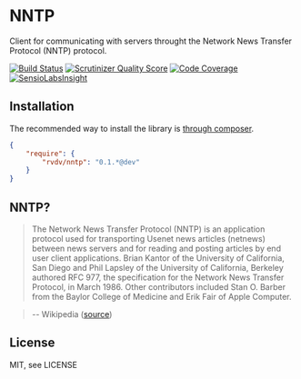 # NNTP

Client for communicating with servers throught the Network News Transfer Protocol (NNTP) protocol.

[![Build Status](https://travis-ci.org/RobinvdVleuten/php-nntp.png?branch=master)](https://travis-ci.org/RobinvdVleuten/php-nntp)
[![Scrutinizer Quality Score](https://scrutinizer-ci.com/g/RobinvdVleuten/php-nntp/badges/quality-score.png?s=f75dede4b0dfd176b1448b72e9acc8345f132a52)](https://scrutinizer-ci.com/g/RobinvdVleuten/php-nntp/)
[![Code Coverage](https://scrutinizer-ci.com/g/RobinvdVleuten/php-nntp/badges/coverage.png?s=e60c63bee8c99a655f821051fee3b7be45ffbb3c)](https://scrutinizer-ci.com/g/RobinvdVleuten/php-nntp/)
[![SensioLabsInsight](https://insight.sensiolabs.com/projects/115c5524-7c3a-4463-a48c-2e21257f25b4/mini.png)](https://insight.sensiolabs.com/projects/115c5524-7c3a-4463-a48c-2e21257f25b4)

## Installation

The recommended way to install the library is [through composer](http://getcomposer.org).

```JSON
{
    "require": {
        "rvdv/nntp": "0.1.*@dev"
    }
}
```

## NNTP?

> The Network News Transfer Protocol (NNTP) is an application protocol used for transporting Usenet news articles (netnews) between news servers and for reading and posting articles by end user client applications. Brian Kantor of the University of California, San Diego and Phil Lapsley of the University of California, Berkeley authored RFC 977, the specification for the Network News Transfer Protocol, in March 1986. Other contributors included Stan O. Barber from the Baylor College of Medicine and Erik Fair of Apple Computer.

> -- Wikipedia ([source](http://en.wikipedia.org/wiki/Network_News_Transfer_Protocol))

## License

MIT, see LICENSE
